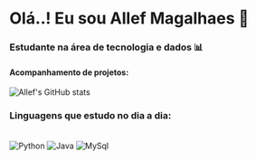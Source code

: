 # Olá..! Eu sou Allef Magalhaes 🙂
### Estudante na área de tecnologia e dados 📊

#### Acompanhamento de projetos:
![Allef's GitHub stats](https://github-readme-stats.vercel.app/api?username=alfmagalhaes&theme=default=true)

### Linguagens que estudo no dia a dia:

<div style = "display: inline_block"><br/>
    <img align = "center" alt = "Python" src = "https://img.shields.io/badge/Python-3776AB?style=for-the-badge&logo=python&logoColor=white">
    <img align = "center" alt = "Java" src = "https://img.shields.io/badge/Java-ED8B00?style=for-the-badge&logo=openjdk&logoColor=white">
    <img align = "center" alt = "MySql" src = "https://img.shields.io/badge/MySQL-00000F?style=for-the-badge&logo=mysql&logoColor=white">
</div>
